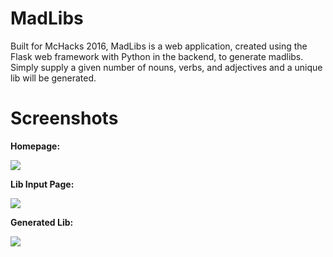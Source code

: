 # MadLibs

Built for McHacks 2016, MadLibs is a web application, created using the Flask web framework with Python in the backend, to generate madlibs. Simply supply a given number of nouns, verbs, and adjectives and a unique lib will be generated.

<!--<a href="http://noober100.pythonanywhere.com/"> View the site online</a>
-->

# Screenshots

<b>Homepage:</b>

<img src="http://puu.sh/nhiOg/fb13bd65f3.png" />

<b>Lib Input Page:</b>

<img src="http://puu.sh/nhjeJ/8c54030c0a.jpg" />

<b>Generated Lib:</b>

<img src="http://puu.sh/nhjbi/f11d7b9583.jpg" />


